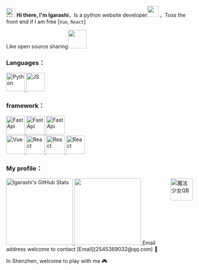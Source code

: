 <img src='https://qpluspicture.oss-cn-beijing.aliyuncs.com/6LjjQA/Hi.gif' alt='Hi' width="24"/> **Hi there, I'm Igarashi**，Is a python website developer<img src="https://media.giphy.com/media/WUlplcMpOCEmTGBtBW/giphy.gif" width="30"> ，Toss the front end if I am free [`Vue`, `React`]

Like open source sharing<img src="https://media.giphy.com/media/mGcNjsfWAjY5AEZNw6/giphy.gif" width="50">
<!--
- 🔭 I’m currently working on ...
- 🌱 I’m currently learning ...
- 👯 I’m looking to collaborate on ...
- 🤔 I’m looking for help with ...
- 💬 Ask me about ...
- 📫 How to reach me: ...
- 😄 Pronouns: ...
- ⚡ Fun fact: ...
-->
### Languages：

<a href="https://www.python.org/">
  <img src="https://raw.githubusercontent.com/IgarashiToure/HuanPlan/master/note/public/img/python.png" alt="Python" height="50"/>
</a>
<a href="https://www.javascript.com/">
  <img src="https://raw.githubusercontent.com/IgarashiToure/HuanPlan/master/note/public/img/js.png" alt="JS" height="50"/>
</a>

### framework：

<a href="https://www.djangoproject.com/">
  <img src="https://raw.githubusercontent.com/Igarashi-Chiduru/HuanPlan/master/note/public/img/django.png" alt="FastApi" height="50"/>
</a>
<a href="https://www.tornadoweb.org/">
  <img src="https://raw.githubusercontent.com/Igarashi-Chiduru/HuanPlan/master/note/public/img/tornado.png" alt="FastApi" height="50"/>
</a>
<a href="https://fastapi.tiangolo.com/">
  <img src="https://raw.githubusercontent.com/Igarashi-Chiduru/HuanPlan/master/note/public/img/fastapi.png" alt="FastApi" height="50"/>
</a>
<br/>

<a href="https://v3.cn.vuejs.org/">
  <img src="https://raw.githubusercontent.com/Igarashi-Chiduru/HuanPlan/master/note/public/img/vue.png" alt="Vue" height="50"/>
</a>
<a href="https://quasar.dev/">
  <img src="https://raw.githubusercontent.com/Igarashi-Chiduru/HuanPlan/master/note/public/img/quasar.png" alt="React" height="50"/>
</a>
<a href="https://facebook.github.io/react/">
  <img src="https://raw.githubusercontent.com/Igarashi-Chiduru/HuanPlan/master/note/public/img/react.png" alt="React" height="50"/>
</a>
<a href="https://umijs.org/">
  <img src="https://raw.githubusercontent.com/Igarashi-Chiduru/HuanPlan/master/note/public/img/umi.png" alt="React" height="50"/>
</a>

### My profile：

<a href="https://github.com/Igarashi-Chiduru">
  <img height="180em" src="https://bad-apple-github-readme.vercel.app/api?show_bg=1&username=Igarashi-Chiduru&show_icons=true" alt="Igarashi's GitHub Stats" />
  <img height="180em" src="https://github-readme-stats.vercel.app/api/top-langs/?username=Igarashi-Chiduru&hide=html&theme=radical&layout=compact" />
</a>

<img src="https://raw.githubusercontent.com/Igarashi-Chiduru/HuanPlan/master/note/public/img/qb.gif" alt="魔法少女QB" height="60" align="right"/>
Email address welcome to contact [Email](2545369032@qq.com) 💌

In Shenzhen, welcome to play with me 🎮

